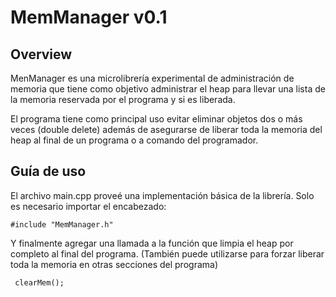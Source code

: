 # MemManager v0.1

## Overview
MenManager es una microlibrería experimental de administración de memoria que tiene como objetivo administrar el heap 
para llevar una lista de la memoria reservada por el programa y si es liberada.

El programa tiene como principal uso evitar eliminar objetos dos o más veces (double delete) además de asegurarse de liberar
toda la memoria del heap al final de un programa o a comando del programador.

## Guía de uso

El archivo main.cpp proveé una implementación básica de la librería. Solo es necesario importar el encabezado:

`#include "MemManager.h"`

Y finalmente agregar una llamada a la función que limpia el heap por completo al final del programa. (También puede utilizarse para forzar liberar toda la memoria en otras secciones del programa)

` clearMem();`
